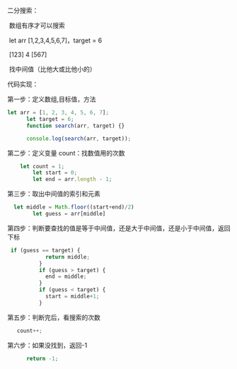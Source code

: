 二分搜索：

​	数组有序才可以搜索

​		let arr [1,2,3,4,5,6,7]，target = 6

​		[123]  4  [567]

​		找中间值（比他大或比他小的）

代码实现：

第一步：定义数组,目标值，方法

~~~js
let arr = [1, 2, 3, 4, 5, 6, 7];
      let target = 6;
      function search(arr, target) {}

      console.log(search(arr, target));
~~~

第二步：定义变量   count：找数值用的次数

~~~js
    let count = 1;
        let start = 0;
        let end = arr.length - 1;
~~~

第三步：取出中间值的索引和元素

~~~js
  let middle = Math.floor((start+end)/2)
        let guess = arr[middle]
~~~

第四步：判断要查找的值是等于中间值，还是大于中间值，还是小于中间值，返回下标

~~~js
 if (guess == target) {
            return middle;
          }
          if (guess > target) {
            end = middle;
          }
          if (guess < target) {
            start = middle+1;
          }
~~~

第五步：判断完后，看搜索的次数

~~~js
   count++;
~~~

第六步：如果没找到，返回-1

~~~js
      return -1;
~~~







